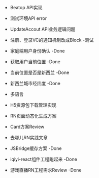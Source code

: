 - Beatop API实现
- 测试环境API error
- UpdateAccout API业务逻辑问题

- 注册、登录VC的通知机制改成Block -测试
- 家庭端用户身份确认 -Done
- 获取用户当前位置 -Done
- 当前位置是否是新西兰 -Done
- 新西兰城市经纬度 -Done
- 多语言

- H5资源包下载管理实现
- RN页面动态化生成方案
- Card方案Review
- 去哪儿RN实践文章
- JSBridge缓存方案  -Done
- iqiyi-react组件工程跑起来 -Done
- 游戏直播RN工程需求Review -Done
